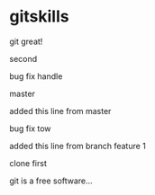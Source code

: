# gitskills



git great!


second

bug fix handle

master 

added this line from master

bug fix tow


added this line from branch feature 1


clone first

git is a free software...

